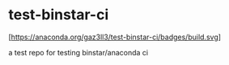 # test-binstar-ci 

[https://anaconda.org/gaz3ll3/test-binstar-ci/badges/build.svg]

a test repo for testing binstar/anaconda ci
